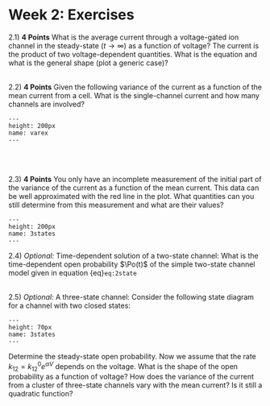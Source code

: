 Week 2: Exercises
=======================
 
2.1) **4 Points** What is the average current through a voltage-gated ion channel in the steady-state ($t\to \infty$) as a function of voltage? The current is the product of two voltage-dependent quantities. What is the equation and what is the general shape (plot a generic case)? 
<br />
<br />

2.2) **4 Points** Given the following variance of the current as a function of the mean current from a cell. What is the single-channel current and how many channels are involved?

```{figure} varex.png
---
height: 200px
name: varex
---
```

<br />
<br />

2.3) **4 Points** You only have an incomplete measurement of the initial part of the variance of the current as a function of the mean current. This data can be well approximated with the red line in the plot. What quantities can you still determine from this measurement and what are their values?

```{figure} incdata.png
---
height: 200px
name: 3states
---
``` 

2.4) *Optional:* Time-dependent solution of a two-state channel:
What is the time-dependent open probability $\Po(t)$ of the simple two-state channel model given in equation {eq}`eq:2state` 
<br />
<br />

2.5) *Optional:* A three-state channel: Consider the following state diagram for a channel with two closed states:

```{figure} 3states.png
---
height: 70px
name: 3states
---
```

Determine the steady-state open probability. Now we assume that the rate $k_{12} = k_{12}^0 e^{\alpha V}$ depends on the voltage. What is the shape of the open probability as a function of voltage? How does the variance of the current from a cluster of three-state channels vary with the mean current? Is it still a quadratic function?
